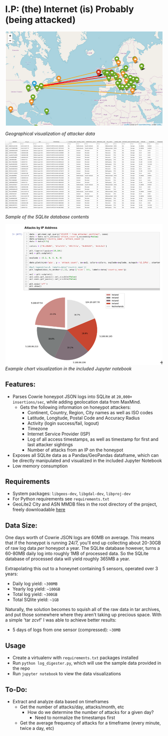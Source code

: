 # I.P: (the) Internet (is) Probably (being attacked)
![](screen4.png)

_Geographical visualization of attacker data_

![](screenshot.png)

_Sample of the SQLite database contents_

![](screen3.png)
_Example chart visualization in the included Jupyter notebook_

## Features:
- Parses Cowrie honeypot JSON logs into SQLite at `20,000+
  insertions/sec`, while adding geolocation data from MaxMind.
  - Gets the following information on honeypot attackers:
    - Continent, Country, Region, City names as well as ISO codes
    - Latitude, Longitude, Postal Code and Accuracy Radius
    - Activity (login success/fail, logout)
    - Timezone
    - Internet Service Provider (ISP)
    - Log of all access timestamps, as well as timestamp for first and last attacker sightings
    - Number of attacks from an IP on the honeypot
- Exposes all SQLite data as a Pandas/GeoPandas dataframe, which can be directly manipulated and visualized in the included Jupyter Notebook
- Low memory consumption 

## Requirements
- System packages:
  `libgeos-dev`, `libgdal-dev`, `libproj-dev`
- For Python requirements see `requirements.txt`
- GeoLite2 City and ASN MMDB files in the root directory of the project, freely downloadable [here](https://dev.maxmind.com/geoip/geoip2/geolite2/)

## Data Size:
One days worth of Cowrie JSON logs are 60MB on average. This means that if the honeypot is running 24/7, 
you'll end up collecting about 20-30GB of raw log data _per_ honeypot a year. The
SQLite database however, turns a 60-80MB daily log into roughly 1MB of
processed data. So the SQLite database of processed data will yield roughly
365MB a year.

Extrapolating this out to a honeynet containing 5 sensors, operated over 3 years:
- Daily log yield: `~300MB`
- Yearly log yield: `~100GB`
- Total log yield: `~300GB`
- Total SQlite yield: `~1GB`

Naturally, the solution becomes to squish all of the raw data in tar archives,
and put those somewhere where they aren't taking up precious space. With a
simple 'tar zcvf' I was able to achieve better results:

- 5 days of logs from one sensor (compressed): `~30MB`

## Usage
- Create a virtualenv with `requirements.txt` packages installed
- Run `python log_digester.py`, which will use the sample data provided in the repo
- Run `jupyter notebook` to view the data visualizations

## To-Do:
- Extract and analyze data based on timeframes
  - Get the number of attacks/day, attacks/month, etc 
    - How do we determine the number of attacks for a given day?
      - Need to normalize the timestamps first
  - Get the average frequency of attacks for a timeframe
    (every minute, twice a day, etc)
